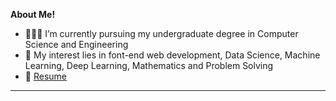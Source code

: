 **About Me!**

- 👨🏽‍💻  I’m currently pursuing my undergraduate degree in Computer Science and Engineering
- 🤔 My interest lies in font-end web development, Data Science, Machine Learning, Deep Learning, Mathematics and Problem Solving
- 📄 [Resume](https://chiraayupm.github.io/chiraayupm/assets/Chiraayu_Meghnani.pdf)





-----
